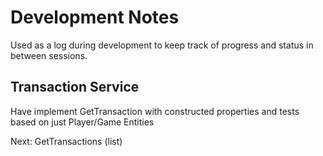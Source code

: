 # Development Notes

Used as a log during development to keep track of progress and status in between sessions.

## Transaction Service
Have implement GetTransaction with constructed properties and tests based on just Player/Game Entities

Next: GetTransactions (list)